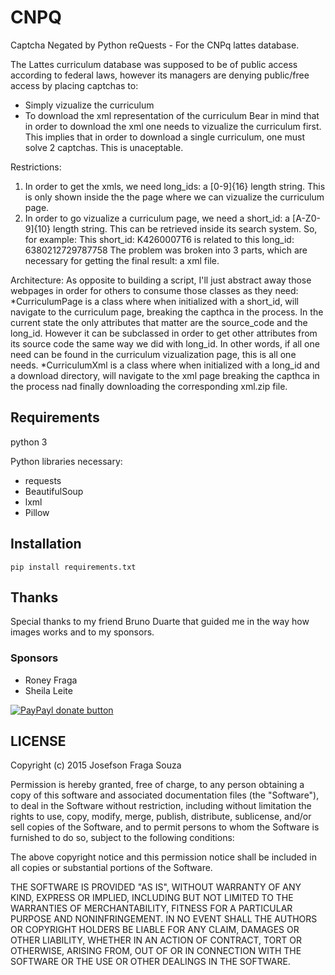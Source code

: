 # CNPQ
Captcha Negated by Python reQuests - For the CNPq lattes database.

The Lattes curriculum database was supposed to be of public access according to federal laws, however its managers are denying public/free access by placing captchas to:
* Simply vizualize the curriculum
* To download the xml representation of the curriculum
Bear in mind that in order to download the xml one needs to vizualize the curriculum first. This implies that in order to download a single curriculum, one must solve 2 captchas. This is unaceptable.

Restrictions:
1. In order to get the xmls, we need long_ids: a [0-9]{16} length string. This is only shown inside the the page where we can vizualize the curriculum page.
2. In order to go vizualize a curriculum page, we need a short_id: a [A-Z0-9]{10} length string. This can be retrieved inside its search system.
So, for example: This short_id: K4260007T6 is related to this long_id: 6380212729787758
The problem was broken into 3 parts, which are necessary for getting the final result: a xml file.

Architecture:
As opposite to building a script, I'll just abstract away those webpages in order for others to consume those classes as they need:
*CurriculumPage is a class where when initialized with a short_id, will navigate to the curriculum page, breaking the capthca in the process. In the current state the only attributes that matter are the source_code and the long_id. However it can be subclassed in order to get other attributes from its source code the same way we did with long_id. In other words, if all one need can be found in the curriculum vizualization page, this is all one needs.
*CurriculumXml is a class where when initialized with a long_id and a download directory, will navigate to the xml page breaking the capthca in the process nad finally downloading the corresponding xml.zip file.

## Requirements
python 3

Python libraries necessary:
* requests
* BeautifulSoup
* lxml
* Pillow

## Installation
```
pip install requirements.txt
```

## Thanks
Special thanks to my friend Bruno Duarte that guided me in the way how images works and to my sponsors.

### Sponsors

*   Roney Fraga
*   Sheila Leite

[![PayPayl donate button](https://img.shields.io/badge/paypal-donate-yellow.svg)](https://www.paypal.com/cgi-bin/webscr?cmd=_s-xclick&hosted_button_id=WA7DVSWHPZLBE "Donate to this project using Paypal")


## LICENSE
Copyright (c) 2015 Josefson Fraga Souza

Permission is hereby granted, free of charge, to any person obtaining a copy
of this software and associated documentation files (the "Software"), to deal
in the Software without restriction, including without limitation the rights
to use, copy, modify, merge, publish, distribute, sublicense, and/or sell
copies of the Software, and to permit persons to whom the Software is
furnished to do so, subject to the following conditions:

The above copyright notice and this permission notice shall be included in
all copies or substantial portions of the Software.

THE SOFTWARE IS PROVIDED "AS IS", WITHOUT WARRANTY OF ANY KIND, EXPRESS OR
IMPLIED, INCLUDING BUT NOT LIMITED TO THE WARRANTIES OF MERCHANTABILITY,
FITNESS FOR A PARTICULAR PURPOSE AND NONINFRINGEMENT. IN NO EVENT SHALL THE
AUTHORS OR COPYRIGHT HOLDERS BE LIABLE FOR ANY CLAIM, DAMAGES OR OTHER
LIABILITY, WHETHER IN AN ACTION OF CONTRACT, TORT OR OTHERWISE, ARISING FROM,
OUT OF OR IN CONNECTION WITH THE SOFTWARE OR THE USE OR OTHER DEALINGS IN
THE SOFTWARE.
